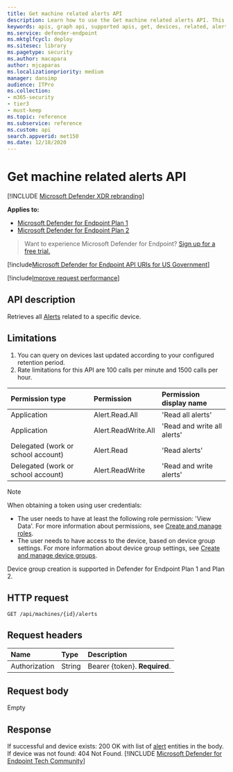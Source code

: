 ```yaml
---
title: Get machine related alerts API
description: Learn how to use the Get machine related alerts API. This API allows you to retrieve all alerts that are related to a specific device in Microsoft Defender for Endpoint.
keywords: apis, graph api, supported apis, get, devices, related, alerts
ms.service: defender-endpoint
ms.mktglfcycl: deploy
ms.sitesec: library
ms.pagetype: security
ms.author: macapara
author: mjcaparas
ms.localizationpriority: medium
manager: dansimp
audience: ITPro
ms.collection: 
- m365-security
- tier3
- must-keep
ms.topic: reference
ms.subservice: reference
ms.custom: api
search.appverid: met150
ms.date: 12/18/2020
---
```


# Get machine related alerts  API

[!INCLUDE [Microsoft Defender XDR rebranding](../../../includes/microsoft-defender.md)]

**Applies to:** 
- [Microsoft Defender for Endpoint Plan 1](https://go.microsoft.com/fwlink/?linkid=2154037)
- [Microsoft Defender for Endpoint Plan 2](https://go.microsoft.com/fwlink/?linkid=2154037)

> Want to experience Microsoft Defender for Endpoint? [Sign up for a free trial.](https://signup.microsoft.com/create-account/signup?products=7f379fee-c4f9-4278-b0a1-e4c8c2fcdf7e&ru=https://aka.ms/MDEp2OpenTrial?ocid=docs-wdatp-exposedapis-abovefoldlink)

[!include[Microsoft Defender for Endpoint API URIs for US Government](../../../includes/microsoft-defender-api-usgov.md)]

[!include[Improve request performance](../../../includes/improve-request-performance.md)]

## API description

Retrieves all [Alerts](alerts.md) related to a specific device.

## Limitations

1. You can query on devices last updated according to your configured retention period.
2. Rate limitations for this API are 100 calls per minute and 1500 calls per hour.

Permission type|Permission|Permission display name
:---|:---|:---
Application|Alert.Read.All|'Read all alerts'
Application|Alert.ReadWrite.All|'Read and write all alerts'
Delegated (work or school account) | Alert.Read | 'Read alerts'
Delegated (work or school account) | Alert.ReadWrite | 'Read and write alerts'

> [!NOTE]
> When obtaining a token using user credentials:
>
> - The user needs to have at least the following role permission: 'View Data'. For more information about permissions, see [Create and manage roles](../user-roles.md).
> - The user needs to have access to the device, based on device group settings. For more information about device group settings, see [Create and manage device groups](../machine-groups.md).
>
> Device group creation is supported in Defender for Endpoint Plan 1 and Plan 2.
## HTTP request

```http
GET /api/machines/{id}/alerts
```

## Request headers

Name|Type|Description
:---|:---|:---
Authorization | String | Bearer {token}. **Required**.

## Request body

Empty

## Response

If successful and device exists: 200 OK with list of [alert](alerts.md) entities in the body. If device was not found: 404 Not Found.
[!INCLUDE [Microsoft Defender for Endpoint Tech Community](../../../includes/defender-mde-techcommunity.md)]
